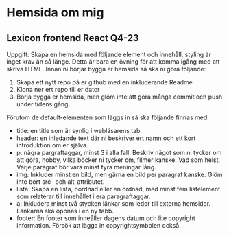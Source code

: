 # Hemsida om mig
## Lexicon frontend React Q4-23

Uppgift: Skapa en hemsida med följande element och innehåll, styling är inget krav än så länge.
Detta är bara en övning för att komma igång med att skriva HTML. Innan ni börjar bygga er
hemsida så ska ni göra följande:

1. Skapa ett nytt repo på er github med en inkluderande Readme
2. Klona ner ert repo till er dator
3. Börja bygga er hemsida, men glöm inte att göra många commit och push under tidens gång.

Förutom de default-elementen som läggs in så ska följande finnas med:
- title: en title som är synlig i webläsarens tab.
- header: en inledande text där ni beskriver ert namn och ett kort introduktion om er själva.
- p: några pargraftaggar, minst 3 i alla fall. Beskriv något som ni tycker om att göra, hobby, vilka böcker ni tycker om, filmer kanske. Vad som helst. Varje paragraf bör vara minst fyra meningar lång.
- img: Inkluder minst en bild, men gärna en bild per paragraf kanske. Glöm inte bort src- och alt-attributet.
- lista: Skapa en lista, oordnad eller en ordnad, med minst fem listelement som relaterar till innehållet i era paragraftaggar.
- a: Inkludera minst två stycken länkar som leder till externa hemsidor. Länkarna ska öppnas i en ny tabb. 
- footer: En footer som inneåller dagens datum och lite copyright information. Försök att lägga in copyrightsymbolen också.
